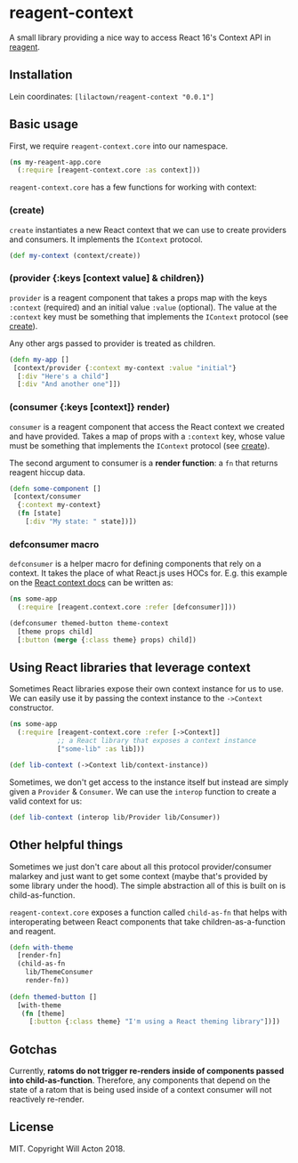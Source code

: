 # reagent-context

A small library providing a nice way to access React 16's Context API in
[reagent](https://github.com/reagent-project/reagent).

## Installation

Lein coordinates: `[lilactown/reagent-context "0.0.1"]`

## Basic usage

First, we require `reagent-context.core` into our namespace.

```clojure
(ns my-reagent-app.core
  (:require [reagent-context.core :as context]))
```

`reagent-context.core` has a few functions for working with context:

### (create)

`create` instantiates a new React context that we can use to create providers
and consumers. It implements the `IContext` protocol.

```clojure
(def my-context (context/create))
```

### (provider {:keys [context value] & children}) 

`provider` is a reagent component that takes a props map with the keys
`:context` (required) and an initial value `:value` (optional). The value at the
`:context` key must be something that implements the `IContext` protocol
(see [create](#create)).

Any other args passed to provider is treated as children.

```clojure
(defn my-app []
 [context/provider {:context my-context :value "initial"}
  [:div "Here's a child"]
  [:div "And another one"]])
```

### (consumer {:keys [context]} render)

`consumer` is a reagent component that access the React context we created
and have provided. Takes a map of props with a `:context` key, whose value must
be something that implements the `IContext` protocol (see [create](#create)).

The second argument to consumer is a **render function**: a `fn` that returns
reagent hiccup data.

```clojure
(defn some-component []
 [context/consumer
  {:context my-context}
  (fn [state]
    [:div "My state: " state])])
```

### defconsumer macro

`defconsumer` is a helper macro for defining components that rely on a context.
It takes the place of what React.js uses HOCs for. E.g. this example on the
[React context docs](https://reactjs.org/docs/context.html#consuming-context-with-a-hoc)
can be written as:

```clojure
(ns some-app
  (:require [reagent.context.core :refer [defconsumer]]))

(defconsumer themed-button theme-context
  [theme props child]
  [:button (merge {:class theme} props) child])
```


## Using React libraries that leverage context

Sometimes React libraries expose their own context instance for us to use. We
can easily use it by passing the context instance to the `->Context` constructor.

```clojure
(ns some-app
  (:require [reagent-context.core :refer [->Context]]
            ;; a React library that exposes a context instance
            ["some-lib" :as lib]))

(def lib-context (->Context lib/context-instance))
```

Sometimes, we don't get access to the instance itself but instead are simply
given a `Provider` & `Consumer`. We can use the `interop` function to create a
valid context for us:

```clojure
(def lib-context (interop lib/Provider lib/Consumer))
```

## Other helpful things

Sometimes we just don't care about all this protocol provider/consumer malarkey
and just want to get some context (maybe that's provided by some library under
the hood). The simple abstraction all of this is built on is child-as-function.

`reagent-context.core` exposes a function called `child-as-fn` that helps with
interoperating between React components that take children-as-a-function and
reagent.

```clojure
(defn with-theme
  [render-fn]
  (child-as-fn
    lib/ThemeConsumer
    render-fn))
    
(defn themed-button []
  [with-theme
   (fn [theme]
     [:button {:class theme} "I'm using a React theming library"])])
```

## Gotchas

Currently, **ratoms do not trigger re-renders inside of components passed into
child-as-function**. Therefore, any components that depend on the state of a
ratom that is being used inside of a context consumer will not reactively
re-render.


## License

MIT. Copyright Will Acton 2018.
